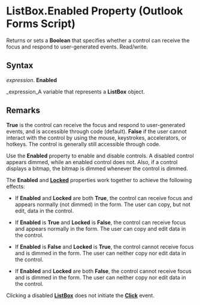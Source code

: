 
# ListBox.Enabled Property (Outlook Forms Script)

Returns or sets a  **Boolean** that specifies whether a control can receive the focus and respond to user-generated events. Read/write.


## Syntax

 _expression_. **Enabled**

 _expression_A variable that represents a  **ListBox** object.


## Remarks

 **True** is the control can receive the focus and respond to user-generated events, and is accessible through code (default). **False** if the user cannot interact with the control by using the mouse, keystrokes, accelerators, or hotkeys. The control is generally still accessible through code.

Use the  **Enabled** property to enable and disable controls. A disabled control appears dimmed, while an enabled control does not. Also, if a control displays a bitmap, the bitmap is dimmed whenever the control is dimmed.

The  **Enabled** and **[Locked](46e88f84-b57a-d454-3e0a-6ee8c5dacc73.md)** properties work together to achieve the following effects:


- If  **Enabled** and **Locked** are both **True**, the control can receive focus and appears normally (not dimmed) in the form. The user can copy, but not edit, data in the control.
    
- If  **Enabled** is **True** and **Locked** is **False**, the control can receive focus and appears normally in the form. The user can copy and edit data in the control.
    
- If  **Enabled** is **False** and **Locked** is **True**, the control cannot receive focus and is dimmed in the form. The user can neither copy nor edit data in the control.
    
- If  **Enabled** and **Locked** are both **False**, the control cannot receive focus and is dimmed in the form. The user can neither copy nor edit data in the control.
    


Clicking a disabled  **[ListBox](f56ba480-f8fe-6d12-265e-3b0a9838af97.md)** does not initiate the **[Click](a3b32670-d20c-a5cc-d236-041cbe155779.md)** event.

